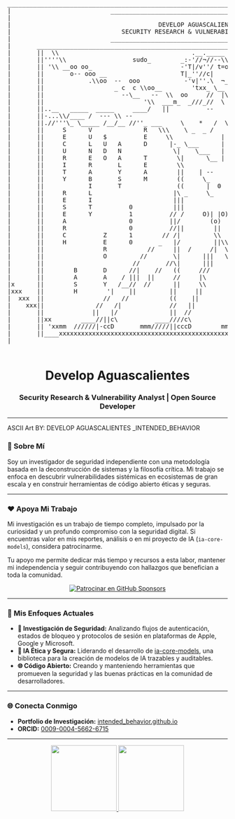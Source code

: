 <div align="center">

  <pre>
______________________________________________________________________________________________________________________________________________________     
|                           _______________________________________________________________________             xxxxxx'                             ||
|                                                                                                                    xxxx'                          ||
|                                        DEVELOP AGUASCALIENTES - OFICIAL GITHUB PAGE                                    xxx'                       ||
|                              SECURITY RESEARCH & VULNERABILITY ANALYST / OPEN SOURCE DEVELOPER                            xxx'                    ||
|                           _______________________________________________________________________                            xxx'                 ||
|       ______________________________________________________________________________________________________________           xxx'               ||
|       ||  \\                                    .__._____     ___.___                                    //  //   ||             xxx'             ||
|       ||''''\\                  sudo_        _:-'//¬//--\\ _ //---'u\c                                 __ /oo//___||               xxx'           ||
|       || '\\ __oo oo_                        -'T|/v''/ t=o t=o \'\c'u'c_                          __ooo''-- _//   ||                 xxx'         || 
|       ||       o-- ooo __                    T|_''//c|    .\   '|c''uu_'u   ROOT          ooo __ooo_//- ---       ||                   xxx'       ||
|       ||            .\\oo  --  ooo            -'v|''.\  ¬___¬ '| 'u'-/               ooo//   ooo''//              ||                    xxx'      ||
|       ||                   _ c  c \\oo__        'txx_ \__ .. _//''_u''c     __ oo   --  oo''                      ||                     'xxx'    || 
|       ||                     --\__   --  \\  oo     //  |\  /| \\        oo  \\    __--                           ||                      'xxx'   ||
|       ||                           '\\  ___m_  _///_//  \ '' /  \\_\\\\_m ___   //                                ||                       xxx'   || 
|       ||..__   _____  _____     ____/   ||          --       --        ||  //\____   _____   ___           _______||                        xxx'  ||
|       ||-...\\/____ /  --- \\ --                                       ___//   -- // ---  \--- //---\//./oo-_''- -||                        xxx'  ||
|       ||.//'''\_ \_____ /__/__ //''_ ___     \    *   /  \    *   /     ___ _ ''\\ __ \__ / _____/ _/'''// _-_-''-||                        'xxx  ||
|       ||     S      V              R   \\\    \ _  _ /    \ _  _ /    ///                   I              B      ||                        'xxx  ||
|       ||     E      U   $          E     \\             |            -//    _    D    #     A              E      ||                        'xxx  ||
|       ||     C      L   U   A      D      |-_ \___      |     ___/  _-| #        E          -       I      H      ||                        'xxx  ||
|       ||     U      N   D   N              \|    \___   |   ___/   -|/           V    A     C       N      A      ||                        'xxx  || 
|       ||     R      E   O   A      T        \|      \__ | __/     -|/  P         E    G     O       T      V      ||                        'xxx  ||
|       ||     I      R       L      E        \\                    //   S         L    U     R       E      I      ||                        'xxx  ||
|       ||     T      A       Y      A        ||    | --    -- |   //|   I   #     O    A     E       N      O      ||                        'xxx  ||
|       ||     Y      B       S      M        ((     \_      _/     \)   R         P    S     -       D      R      ||                        'xxx  || 
|       ||            I       T               ((      |  0   |      \))  T              C     M       E      R      ||                        'xxx  || 
|       ||     R      L                      |\ _     \_    _/     _||/                 A     O       D             ||                        'xxx  ||
|       ||     E      I                      |||                     ||\   #            L     D                     ||                       'xxx   ||
|       ||     S      T          0           |||                     |/|                I     E                     ||                      'xxx    ||
|       ||     E      Y          1          // /     O)| |O)         ||/          $     E     L                     ||                      xxx'    ||
|       ||     A                 0          ||/        (o)         ''\\|                N     S            M        ||                     xxx'     ||
|       ||     R                 0          //||        ||            |\\\              T                  E        ||                    xxx'      ||
|       ||     C          Z      1        // /|         \\           |/\\\__            E                  T        ||                   xxx'       ||
|       ||     H          E      0       _   |/         ||\\          ||    \__\_       S                  A        ||                  xxx'        ||
|       ||                R           //     ||  /     /|  \|       '\\       \\__                         S        ||                xxx'          || 
|       ||                O         //       \|      |||   \|         /|| _        \\                      P        ||              xxx'            ||
|       ||                        //       //\|      |||    \|       |||   \\       \\              P      L        ||             xxx'             ||
|       ||        B       D      //|    //   ((     ///      \\      ///      '||   |_\\            Y      O        ||           xxx'               ||
|       ||        A       A    / |||  ||     //     |\        ||   /|\          \\'     \\          T      I        ||         xxx'                 || 
|x      ||        S       Y   /__//  //      ||     \\         //     ||          \\||    \\        H      T        ||       xxx'                   ||
|xxx    ||        H        '|    ||         ||     ||         |/     ||            \|\\     \\      O               ||     xxx'                     ||
|  xxx  ||                //   //           ((    ||           \\   //               (\\    \|      N               ||   xxx'                       ||
|    xxx||              //   /|             //   ||             ||   ||                 (\\  \\                     ||xx'                           ||
|       ||             ||   |/              ||  //              ||  //                   \\  \\                  xxx||'                             ||
|       ||xx        ____//||c\          ____////c\           ___////c\                    CC\\\\\             xxxx''||                              ||
|       || 'xxmm  //////|-ccD       mmm/////||cccD        mmm////||ccD                   CCC'''|||\\mm  xxxx''      ||                              ||
|       ||____xxxxxxxxxxxxxxxxxxxxxxxxxxxxxxxxxxxxxxxxxxxxxxxxxxxxxxxxxxxxxxxxxxxxxxxxxxxxxxxxxxxxxxxxxxx''_________||                              ||
|                                                                                                                                                   ||
____________________________________________________________________________________________________________________________________________________||
</pre>

  <h1><strong>Develop Aguascalientes</strong></h1>
  <h3>Security Research & Vulnerability Analyst | Open Source Developer</h3>

</div>

---

ASCII Art BY: DEVELOP AGUASCALIENTES _INTENDED_BEHAVIOR


### 👋 Sobre Mí

Soy un investigador de seguridad independiente con una metodología basada en la deconstrucción de sistemas y la filosofía crítica. Mi trabajo se enfoca en descubrir vulnerabilidades sistémicas en ecosistemas de gran escala y en construir herramientas de código abierto éticas y seguras.

---

### ❤️ Apoya Mi Trabajo

Mi investigación es un trabajo de tiempo completo, impulsado por la curiosidad y un profundo compromiso con la seguridad digital. Si encuentras valor en mis reportes, análisis o en mi proyecto de IA (`ia-core-models`), considera patrocinarme.

Tu apoyo me permite dedicar más tiempo y recursos a esta labor, mantener mi independencia y seguir contribuyendo con hallazgos que benefician a toda la comunidad.

<div align="center">
  <a href="https://github.com/sponsors/CompuCellags">
    <img src="https://img.shields.io/badge/Patrocinar_en_GitHub-Sponsor-EA4AAA?style=for-the-badge&logo=githubsponsors" 
         alt="Patrocinar en GitHub Sponsors">
  </a>
</div>

---

### 🚀 Mis Enfoques Actuales

-   **🧠 Investigación de Seguridad:** Analizando flujos de autenticación, estados de bloqueo y protocolos de sesión en plataformas de Apple, Google y Microsoft.
-   **🤖 IA Ética y Segura:** Liderando el desarrollo de [ia-core-models](https://github.com/CompuCellags/ia-core-models), una biblioteca para la creación de modelos de IA trazables y auditables.
-   **🌐 Código Abierto:** Creando y manteniendo herramientas que promueven la seguridad y las buenas prácticas en la comunidad de desarrolladores.

---

### 🌐 Conecta Conmigo

-   **Portfolio de Investigación:** [intended_behavior.github.io](https://compucellags.github.io/intended_behavior.github.io/)
-   **ORCID:** [0009-0004-5662-6715](https://orcid.org/0009-0004-5662-6715)

---

<div align="center">

  <a href="https://github.com/CompuCellags">
    <img height="150em" src="https://github-readme-stats.vercel.app/api?username=CompuCellags&show_icons=true&theme=dracula&include_all_commits=true&count_private=true"/>
    <img height="150em" src="https://github-readme-stats.vercel.app/api/top-langs/?username=CompuCellags&layout=compact&langs_count=7&theme=dracula"/>
  </a>
  
</div>
